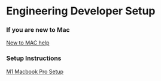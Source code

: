 # Engineering Developer Setup


### If you are new to Mac
[New to MAC help](pages/newtomac.md)

### Setup Instructions
[M1 Macbook Pro Setup](pages/m1-setup.md)


